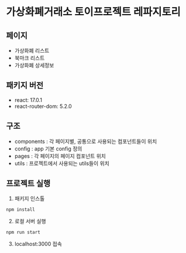 # 가상화폐거래소 토이프로젝트 레파지토리

## 페이지

- 가상화폐 리스트
- 북마크 리스트
- 가상화폐 상세정보

## 패키지 버전

- react: 17.0.1
- react-router-dom: 5.2.0

## 구조

- components : 각 페이지별, 공통으로 사용되는 컴포넌트들이 위치
- config : app 기본 config 정의
- pages : 각 페이지의 페이지 컴포넌트 위치
- utils : 프로젝트에서 사용되는 utils들이 위치

## 프로젝트 실행

1. 패키지 인스톨

```
npm install
```

2. 로컬 서버 실행

```
npm run start
```

3. localhost:3000 접속
